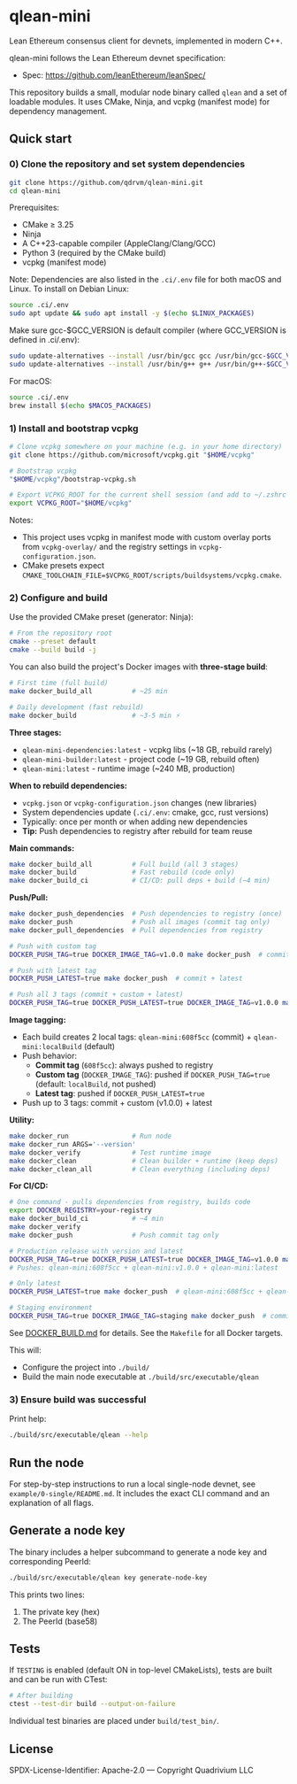 # qlean-mini

Lean Ethereum consensus client for devnets, implemented in modern C++.

qlean-mini follows the Lean Ethereum devnet specification:
- Spec: https://github.com/leanEthereum/leanSpec/

This repository builds a small, modular node binary called `qlean` and a set of loadable modules. It uses CMake, Ninja, and vcpkg (manifest mode) for dependency management.


## Quick start

### 0) Clone the repository and set system dependencies

```bash
git clone https://github.com/qdrvm/qlean-mini.git
cd qlean-mini
```

Prerequisites:
- CMake ≥ 3.25
- Ninja
- A C++23-capable compiler (AppleClang/Clang/GCC)
- Python 3 (required by the CMake build)
- vcpkg (manifest mode)

Note: Dependencies are also listed in the `.ci/.env` file for both macOS and Linux. To install on Debian Linux:

```bash
source .ci/.env
sudo apt update && sudo apt install -y $(echo $LINUX_PACKAGES)
```

Make sure gcc-$GCC_VERSION is default compiler (where GCC_VERSION is defined in .ci/.env):

```bash
sudo update-alternatives --install /usr/bin/gcc gcc /usr/bin/gcc-$GCC_VERSION 100
sudo update-alternatives --install /usr/bin/g++ g++ /usr/bin/g++-$GCC_VERSION 100
```

For macOS:

```bash
source .ci/.env
brew install $(echo $MACOS_PACKAGES)
```

### 1) Install and bootstrap vcpkg

```bash
# Clone vcpkg somewhere on your machine (e.g. in your home directory)
git clone https://github.com/microsoft/vcpkg.git "$HOME/vcpkg"

# Bootstrap vcpkg
"$HOME/vcpkg"/bootstrap-vcpkg.sh

# Export VCPKG_ROOT for the current shell session (and add to ~/.zshrc if use zsh for convenience)
export VCPKG_ROOT="$HOME/vcpkg"
```

Notes:
- This project uses vcpkg in manifest mode with custom overlay ports from `vcpkg-overlay/` and the registry settings in `vcpkg-configuration.json`.
- CMake presets expect `CMAKE_TOOLCHAIN_FILE=$VCPKG_ROOT/scripts/buildsystems/vcpkg.cmake`.

### 2) Configure and build

Use the provided CMake preset (generator: Ninja):

```bash
# From the repository root
cmake --preset default
cmake --build build -j
```

You can also build the project's Docker images with **three-stage build**:

```bash
# First time (full build)
make docker_build_all          # ~25 min

# Daily development (fast rebuild)  
make docker_build              # ~3-5 min ⚡
```

**Three stages:**
- `qlean-mini-dependencies:latest` - vcpkg libs (~18 GB, rebuild rarely)
- `qlean-mini-builder:latest` - project code (~19 GB, rebuild often)
- `qlean-mini:latest` - runtime image (~240 MB, production)

**When to rebuild dependencies:**
- `vcpkg.json` or `vcpkg-configuration.json` changes (new libraries)
- System dependencies update (`.ci/.env`: cmake, gcc, rust versions)
- Typically: once per month or when adding new dependencies
- **Tip:** Push dependencies to registry after rebuild for team reuse

**Main commands:**
```bash
make docker_build_all          # Full build (all 3 stages)
make docker_build              # Fast rebuild (code only)
make docker_build_ci           # CI/CD: pull deps + build (~4 min)
```

**Push/Pull:**
```bash
make docker_push_dependencies  # Push dependencies to registry (once)
make docker_push               # Push all images (commit tag only)
make docker_pull_dependencies  # Pull dependencies from registry

# Push with custom tag
DOCKER_PUSH_TAG=true DOCKER_IMAGE_TAG=v1.0.0 make docker_push  # commit + v1.0.0

# Push with latest tag
DOCKER_PUSH_LATEST=true make docker_push  # commit + latest

# Push all 3 tags (commit + custom + latest)
DOCKER_PUSH_TAG=true DOCKER_PUSH_LATEST=true DOCKER_IMAGE_TAG=v1.0.0 make docker_push
```

**Image tagging:**
- Each build creates 2 local tags: `qlean-mini:608f5cc` (commit) + `qlean-mini:localBuild` (default)
- Push behavior:
  - **Commit tag** (`608f5cc`): always pushed to registry
  - **Custom tag** (`DOCKER_IMAGE_TAG`): pushed if `DOCKER_PUSH_TAG=true` (default: `localBuild`, not pushed)
  - **Latest tag**: pushed if `DOCKER_PUSH_LATEST=true`
- Push up to 3 tags: commit + custom (v1.0.0) + latest

**Utility:**
```bash
make docker_run                # Run node
make docker_run ARGS='--version'
make docker_verify             # Test runtime image
make docker_clean              # Clean builder + runtime (keep deps)
make docker_clean_all          # Clean everything (including deps)
```

**For CI/CD:**
```bash
# One command - pulls dependencies from registry, builds code
export DOCKER_REGISTRY=your-registry
make docker_build_ci           # ~4 min
make docker_verify
make docker_push               # Push commit tag only

# Production release with version and latest
DOCKER_PUSH_TAG=true DOCKER_PUSH_LATEST=true DOCKER_IMAGE_TAG=v1.0.0 make docker_push
# Pushes: qlean-mini:608f5cc + qlean-mini:v1.0.0 + qlean-mini:latest

# Only latest
DOCKER_PUSH_LATEST=true make docker_push  # qlean-mini:608f5cc + qlean-mini:latest

# Staging environment
DOCKER_PUSH_TAG=true DOCKER_IMAGE_TAG=staging make docker_push  # commit + staging
```

See [DOCKER_BUILD.md](DOCKER_BUILD.md) for details. See the `Makefile` for all Docker targets.

This will:
- Configure the project into `./build/`
- Build the main node executable at `./build/src/executable/qlean`

### 3) Ensure build was successful
Print help:

```bash
./build/src/executable/qlean --help
```

## Run the node

For step-by-step instructions to run a local single-node devnet, see `example/0-single/README.md`. It includes the exact CLI command and an explanation of all flags.


## Generate a node key

The binary includes a helper subcommand to generate a node key and corresponding PeerId:

```bash
./build/src/executable/qlean key generate-node-key
```

This prints two lines:
1) The private key (hex)
2) The PeerId (base58)


## Tests

If `TESTING` is enabled (default ON in top-level CMakeLists), tests are built and can be run with CTest:

```bash
# After building
ctest --test-dir build --output-on-failure
```

Individual test binaries are placed under `build/test_bin/`.

## License

SPDX-License-Identifier: Apache-2.0 — Copyright Quadrivium LLC
